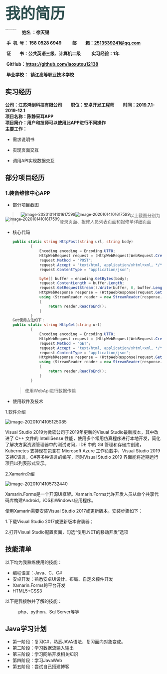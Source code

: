 # <font color=#2F4F4F size=7 face="黑体">我的简历</font>

<img src="https://i.loli.net/2020/10/13/r9GZIBhKzdVALxe.jpg" alt="image-20201014173435678 weith" style="zoom: 15%; float: left;"  />     &emsp; **姓名 ：徐天锡**

​      **手&ensp;机&ensp;号： 158 0528 6949&emsp;&emsp;                 邮&emsp;&emsp;箱：2513539241@qq.com**      

​      **证&emsp;&emsp;书：公共英语三级、计算机二级    &emsp;&emsp; 实习经验：1年**

​      **GitHub：https://github.com/laoxutou12138**

​      **毕业学校：&ensp;镇江高等职业技术学校**

## 实习经历
**公司：江苏鸿剑科技有限公司&emsp;&emsp;职位：安卓开发工程师&emsp;&emsp;时间：2019.7.1-2019-12.1**
<br/>**项目名称：陈静采耳APP**
<br/>**项目简介：用户和技师可以使用此APP进行不同操作**
<br/>**主要工作：**

 - 需求说明书

 - 实现页面交互

 - 调用API实现数据交互

   

## 部分项目经历

### 1.装备维修中心APP

- 部分项目截图
<div style="float:left;padding-left:10%">
    <img src="https://i.loli.net/2020/10/14/2WYjabz4vkNUZLF.png" alt="image-20201014101617599" style="zoom: 90%;" />
</div>
<div style="float:left">
    <img src="https://i.loli.net/2020/10/14/v7LE9uqlCxkGKFj.png" alt="image-20201014101617599" style="zoom: 90%;" />
</div>
<div style="float:left">
    <img src="https://i.loli.net/2020/10/14/VcvgwA2mSyTCGOJ.png" alt="image-20201014101617599" style="zoom: 90%;" />
</div>






















> 以上截图分别为登录页面、报修人员列表页面和报修单详细页面

- 核心代码

  ``` C#
  public static string HttpPost(string url, string body)
          {
              Encoding encoding = Encoding.UTF8;
              HttpWebRequest request = (HttpWebRequest)WebRequest.Create(url);
              request.Method = "POST";
              request.Accept = "text/html, application/xhtml+xml, */*";
              request.ContentType = "application/json";
  
              byte[] buffer = encoding.GetBytes(body);
              request.ContentLength = buffer.Length;
              request.GetRequestStream().Write(buffer, 0, buffer.Length);
              HttpWebResponse response = (HttpWebResponse)request.GetResponse();
              using (StreamReader reader = new StreamReader(response.GetResponseStream(), Encoding.UTF8))
              {
                  return reader.ReadToEnd();
              }
          }
  Get使用方法如下：
  public static string HttpGet(string url)
          {
              Encoding encoding = Encoding.UTF8;
              HttpWebRequest request = (HttpWebRequest)WebRequest.Create(url);
              request.Method = "GET";
              request.Accept = "text/html, application/xhtml+xml, */*";
              request.ContentType = "application/json";
              HttpWebResponse response = (HttpWebResponse)request.GetResponse();
              using (StreamReader reader = new StreamReader(response.GetResponseStream(), Encoding.UTF8))
              {
                  return reader.ReadToEnd();
              }
          }
  ```

  > 使用WebApi进行数据传输

- 使用软件及技术

1.软件介绍

  ![image-20201014105125085](https://i.loli.net/2020/10/14/oGdOLECqzPepWX8.png)

Visual Studio 2019为微软公司于2019年更新的Visual Studio最新版本，其中改进了 C++ 文件的 IntelliSense 性能，使用多个常用仿真程序进行本地开发，简化了解决方案资源管理器中的测试访问，IDE 中的 Git 管理和存储库创建，Kubernetes 支持现在包含在 Microsoft Azure 工作负载中，Visual Studio 2019支持C语言，C#等多种语言的编写，同时Visual Studio 2019 界面能将近期运行项目以列表形式显示。

2.Xamarin介绍

![image-20201014105732440](https://i.loli.net/2020/10/14/PsndqDeWEx1Gmpa.png)

Xamarin.Forms是一个开源UI框架。Xamarin.Forms允许开发人员从单个共享代码库构建Android，iOS和Windows应用程序。

使用Xamarin需要安装Visual Studio 2017或更新版本。安装步骤如下：

1.下载Visual Studio 2017或更新版本安装器；

2.打开Visual Studio配置页面，勾选“使用.NET的移动开发”选项



## 技能清单

以下均为我熟练使用的技能：

- 编程语言：Java、C、C#
- 安卓开发：熟悉安卓UI设计、布局、自定义控件开发
- Xamarin.Forms跨平台开发
- HTML5+CSS3

以下是我接触并了解的技能：

&emsp;&emsp;&emsp;php、python、Sql Server等等



## Java学习计划

- 第一阶段：复习C#，熟悉JAVA语法，复习面向对象变成。
- 第二阶段：学习数据流输入输出
- 第三阶段：学习网络开发相关知识
- 第四阶段：学习JavaWeb
- 第五阶段：尝试自己搭建博客